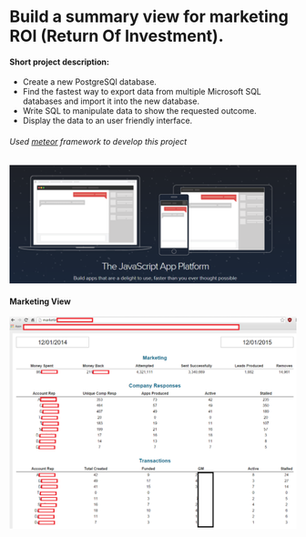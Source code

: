 # Build a summary view for marketing ROI (Return Of Investment).
#### Short project description:
* Create a new PostgreSQl database.
* Find the fastest way to export data from multiple Microsoft SQL databases and import it into the new database.
* Write SQL to manipulate data to show the requested outcome. 
* Display the data to an user friendly interface.

###### Used [meteor](https://www.meteor.com/) framework to develop this project
![alt tag](https://github.com/radupopa2010/portfolio/blob/master/marketing-dashboard/meteor.PNG)

#### Marketing View
![alt tag](https://github.com/radupopa2010/portfolio/blob/master/marketing-dashboard/sampleData1.PNG)
